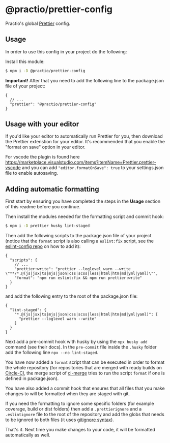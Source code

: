 # @practio/prettier-config

Practio's global [Prettier](https://prettier.io/) config.

## Usage

In order to use this config in your project do the following:

Install this module:

```bash
$ npm i -D @practio/prettier-config
```

**Important!** After that you need to add the following line to the package.json file of your project:

```jsonc
{
  // ...
  "prettier": "@practio/prettier-config"
}
```

## Usage with your editor

If you'd like your editor to automatically run Prettier for you, then download the Prettier extenstion for your editor. It's recommended that you enable the "format on save" option in your editor.

For vscode the plugin is found here https://marketplace.visualstudio.com/items?itemName=Prettier.prettier-vscode and you can add `"editor.formatOnSave": true` to your settings.json file to enable autosaving.

## Adding automatic formatting

First start by ensuring you have completed the steps in the **Usage** section of this readme before you continue.

Then install the modules needed for the formatting script and commit hook:

```bash
$ npm i -D prettier husky lint-staged
```

Then add the following scripts to the package.json file of your project (notice that the `format` script is also calling a `eslint:fix` script, see the [eslint-config repo](https://github.com/practio/eslint-config-practio) on how to add it):

```jsonc
{
  "scripts": {
    // ...
    "prettier:write": "prettier --loglevel warn --write \"**/*.@(js|jsx|ts|mjs|json|css|scss|less|html|htm|md|yml|yaml)\"",
    "format": "npm run eslint:fix && npm run prettier:write"
  }
}
```

and add the following entry to the root of the package.json file:

```jsonc
{
  "lint-staged": {
    "*.@(js|jsx|ts|mjs|json|css|scss|less|html|htm|md|yml|yaml)": [
      "prettier --loglevel warn --write"
    ]
  }
}
```

Next add a pre-commit hook with husky by using the `npx husky add` command (see their docs). In the `pre-commit` file inside the `.husky` folder add the following line `npx --no lint-staged`.

You have now added a `format` script that can be executed in order to format the whole repository (for repositories that are merged with ready builds on [Circle-CI](https://app.circleci.com/projects/project-dashboard/github/practio/), the merge script of [ci-merge](https://github.com/practio/ci-merge) tries to run the script `format` if one is defined in package.json).

You have also added a commit hook that ensures that all files that you make changes to will be formatted when they are staged with git.

If you need the formatting to ignore some specific folders (for example coverage, build or dist folders) then add a `.prettierignore` and a `.eslintignore` file to the root of the repository and add the globs that needs to be ignored to both files (it uses [gitignore syntax](https://git-scm.com/docs/gitignore#_pattern_format)).

That's it. Next time you make changes to your code, it will be formatted automatically as well.
